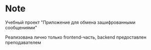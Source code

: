 # Note
Учебный проект "Приложение для обмена зашифрованными сообщениями"

Реализована лично только frontend-часть, backend предоставлен преподавателем
